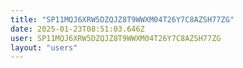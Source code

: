 ```yaml
---
title: "SP11MQJ6XRW5DZQJZ8T9WWXM04T26Y7C8AZSH77ZG"
date: 2025-01-23T08:51:03.646Z
user: SP11MQJ6XRW5DZQJZ8T9WWXM04T26Y7C8AZSH77ZG
layout: "users"
---
```

    